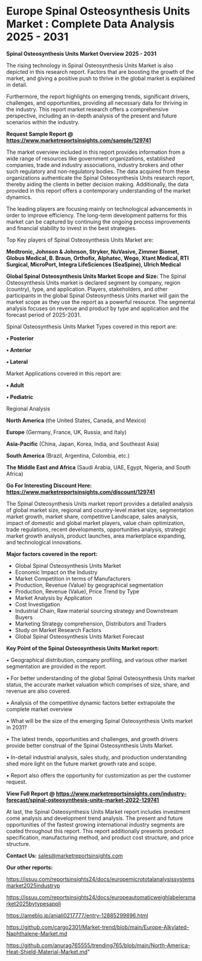 # Europe Spinal Osteosynthesis Units Market : Complete Data Analysis 2025 - 2031

<Strong> Spinal Osteosynthesis Units Market Overview 2025 - 2031</strong>

The rising technology in Spinal Osteosynthesis Units Market is also depicted in this research report. Factors that are boosting the growth of the market, and giving a positive push to thrive in the global market is explained in detail.

Furthermore, the report highlights on emerging trends, significant drivers, challenges, and opportunities, providing all necessary data for thriving in the industry. This report market research offers a comprehensive perspective, including an in-depth analysis of the present and future scenarios within the industry.

<strong>Request Sample Report @ <a href=https://www.marketreportsinsights.com/sample/129741>https://www.marketreportsinsights.com/sample/129741</a></strong>

The market overview included in this report provides information from a wide range of resources like government organizations, established companies, trade and industry associations, industry brokers and other such regulatory and non-regulatory bodies. The data acquired from these organizations authenticate the Spinal Osteosynthesis Units research report, thereby aiding the clients in better decision making. Additionally, the data provided in this report offers a contemporary understanding of the market dynamics.

The leading players are focusing mainly on technological advancements in order to improve efficiency. The long-term development patterns for this market can be captured by continuing the ongoing process improvements and financial stability to invest in the best strategies.

Top Key players of Spinal Osteosynthesis Units Market are:

<strong>Medtronic, Johnson & Johnson, Stryker, NuVasive, Zimmer Biomet, Globus Medical, B. Braun, Orthofix, Alphatec, Wego, Xtant Medical, RTI Surgical, MicroPort, Integra LifeSciences (SeaSpine), Ulrich Medical</strong>

<strong><b>Global Spinal Osteosynthesis Units Market Scope and Size:</b></strong>
The Spinal Osteosynthesis Units market is declared segment by company, region (country), type, and application. Players, stakeholders, and other participants in the global Spinal Osteosynthesis Units market will gain the market scope as they use the report as a powerful resource. The segmental analysis focuses on revenue and product by type and application and the forecast period of 2025-2031.

Spinal Osteosynthesis Units Market Types covered in this report are:

<strong>• Posterior

• Anterior

• Lateral</strong>

Market Applications covered in this report are:

<strong>• Adult

• Pediatric</strong> 

Regional Analysis

<strong>North America</strong> (the United States, Canada, and Mexico)

<strong>Europe</strong> (Germany, France, UK, Russia, and Italy)

<strong>Asia-Pacific</strong> (China, Japan, Korea, India, and Southeast Asia)

<strong>South America</strong> (Brazil, Argentina, Colombia, etc.)

<strong>The Middle East and Africa</strong> (Saudi Arabia, UAE, Egypt, Nigeria, and South Africa)

<strong>Go For Interesting Discount Here: <a href=https://www.marketreportsinsights.com/discount/129741>https://www.marketreportsinsights.com/discount/129741</a></strong>

The Spinal Osteosynthesis Units market report provides a detailed analysis of global market size, regional and country-level market size, segmentation market growth, market share, competitive Landscape, sales analysis, impact of domestic and global market players, value chain optimization, trade regulations, recent developments, opportunities analysis, strategic market growth analysis, product launches, area marketplace expanding, and technological innovations.

<strong><b>Major factors covered in the report:</b></strong>
<ul>
  <li>Global Spinal Osteosynthesis Units Market </li>
  <li>Economic Impact on the Industry</li>
  <li>Market Competition in terms of Manufacturers</li>
  <li>Production, Revenue (Value) by geographical segmentation</li>
  <li>Production, Revenue (Value), Price Trend by Type</li>
  <li>Market Analysis by Application</li>
  <li>Cost Investigation</li>
  <li>Industrial Chain, Raw material sourcing strategy and Downstream Buyers</li>
  <li>Marketing Strategy comprehension, Distributors and Traders</li>
  <li>Study on Market Research Factors</li>
  <li>Global Spinal Osteosynthesis Units Market Forecast</li>
</ul>

<strong><b>Key Point of the Spinal Osteosynthesis Units Market report:</b></strong>

• Geographical distribution, company profiling, and various other market segmentation are provided in the report.

• For better understanding of the global Spinal Osteosynthesis Units market status, the accurate market valuation which comprises of size, share, and revenue are also covered.

• Analysis of the competitive dynamic factors better extrapolate the complete market overview

• What will be the size of the emerging Spinal Osteosynthesis Units market in 2031?

• The latest trends, opportunities and challenges, and growth drivers provide better construal of the Spinal Osteosynthesis Units Market.

• In-detail industrial analysis, sales study, and production understanding shed more light on the future market growth rate and scope.

• Report also offers the opportunity for customization as per the customer request.

<strong><b>View Full Report @ <a href=https://www.marketreportsinsights.com/industry-forecast/spinal-osteosynthesis-units-market-2022-129741>https://www.marketreportsinsights.com/industry-forecast/spinal-osteosynthesis-units-market-2022-129741</a></b></strong>


At last, the Spinal Osteosynthesis Units Market report includes investment come analysis and development trend analysis. The present and future opportunities of the fastest growing international industry segments are coated throughout this report. This report additionally presents product specification, manufacturing method, and product cost structure, and price structure.

<strong>Contact Us:</strong>
sales@marketreportsinsights.com

<strong>Our other reports:</strong>

<a href=https://issuu.com/reportsinsights24/docs/europemicrototalanalysissystemsmarket2025industryp>https://issuu.com/reportsinsights24/docs/europemicrototalanalysissystemsmarket2025industryp</a>

<a href=https://issuu.com/reportsinsights24/docs/europeautomaticweighlabelersmarket2025bytypesappli>https://issuu.com/reportsinsights24/docs/europeautomaticweighlabelersmarket2025bytypesappli</a>

<a href=https://ameblo.jp/anjali0217777/entry-12885299896.html>https://ameblo.jp/anjali0217777/entry-12885299896.html</a>

<a href=https://github.com/cargo2301/Market-trend/blob/main/Europe-Alkylated-Naphthalene-Market.md>https://github.com/cargo2301/Market-trend/blob/main/Europe-Alkylated-Naphthalene-Market.md</a>

<a href=https://github.com/anurag765555/trending765/blob/main/North-America-Heat-Shield-Material-Market.md>https://github.com/anurag765555/trending765/blob/main/North-America-Heat-Shield-Material-Market.md</a>"
